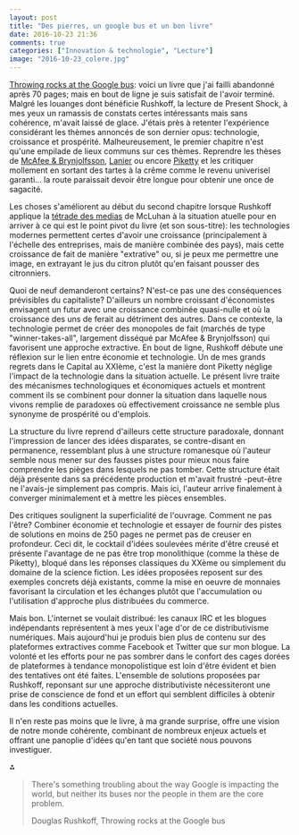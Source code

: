 ```yaml
---
layout: post
title: "Des pierres, un google bus et un bon livre"
date: 2016-10-23 21:36
comments: true
categories: ["Innovation & technologie", "Lecture"]
image: "2016-10-23_colere.jpg" 
---
```


[Throwing rocks at the Google bus](http://www.rushkoff.com/books/throwing-rocks-at-the-google-bus/): voici un livre que j'ai failli abandonné après 70 pages; mais en bout de ligne je suis satisfait de l'avoir terminé. Malgré les louanges dont bénéficie Rushkoff, la lecture de Present Shock, à mes yeux un ramassis de constats certes intéressants mais sans cohérence, m'avait laissé de glace. J'étais près à retenter l'expérience considérant les thèmes annoncés de son dernier opus: technologie, croissance et prospérité. Malheureusement, le premier chapitre n'est qu'une empilade de lieux communs sur ces thèmes. Reprendre les thèses de [McAfee &  Brynjolfsson](http://raceagainstthemachine.com/), [Lanier](https://en.wikipedia.org/wiki/Who_Owns_the_Future%3F) ou encore [Piketty](https://fr.wikipedia.org/wiki/Le_Capital_au_XXIe_si%C3%A8cle) et les critiquer mollement en sortant des tartes à la crême comme le revenu univerisel garanti... la route paraissait devoir être longue pour obtenir une once de sagacité.

Les choses s'améliorent au début du second chapitre lorsque Rushkoff applique la [tétrade des medias](https://en.wikipedia.org/wiki/Tetrad_of_media_effects) de McLuhan à la situation atuelle pour en arriver à ce qui est le point pivot du livre (et son sous-titre): les technologies modernes permettent certes d'avoir une croissance (principalement à l'échelle des entreprises, mais de manière combinée des pays), mais cette croissance de fait de manière "extrative" ou, si je peux me permettre une image, en extrayant le jus du citron plutôt qu'en faisant pousser des citronniers.

Quoi de neuf demanderont certains? N'est-ce pas une des conséquences prévisibles du capitaliste? D'ailleurs un nombre croissant d'économistes envisagent un futur avec une croissance combinée quasi-nulle et où la croissance des uns de ferait au détriment des autres. Dans ce contexte, la technologie permet de créer des monopoles de fait (marchés de type "winner-takes-all", largement disséqué par McAfee & Brynjolfsson) qui favorisent une approche extractive. En bout de ligne, Rushkoff débute une réflexion sur le lien entre économie et technologie. Un de mes grands regrets dans le Capital au XXIème, c'est la manière dont Piketty néglige l'impact de la technologie dans la situation actuelle. Le présent livre traite des mécanismes technologiques et économiques actuels et montrent comment ils se combinent pour donner la situation dans laquelle nous vivons remplie de paradoxes où effectivement croissance ne semble plus synonyme de prospérité ou d'emplois. 

La structure du livre reprend d'ailleurs cette structure paradoxale, donnant l'impression de lancer des idées disparates, se contre-disant en permanence, ressemblant plus à une structure romanesque où l'auteur semble nous mener sur des fausses pistes pour mieux nous faire comprendre les pièges dans lesquels ne pas tomber. Cette structure était déjà présente dans sa précédente production et m'avait frustré -peut-être ne l'avais-je simplement pas compris. Mais ici, l'auteur arrive finalement à converger minimalement et à mettre les pièces ensembles.

Des critiques soulignent la superficialité de l'ouvrage. Comment ne pas l'être? Combiner économie et technologie et essayer de fournir des pistes de solutions en moins de 250 pages ne permet pas de creuser en profondeur. Ceci dit, le cocktail d'idées soulevées mérite d'être creusé et présente l'avantage de ne pas être trop monolithique (comme la thèse de Piketty), bloqué dans les réponses classiques du XXème ou simplement du domaine de la science fiction. Les idées proposées reposent sur des exemples concrets déjà existants, comme la mise en oeuvre de monnaies favorisant la circulation et les échanges plutôt que l'accumulation ou l'utilisation d'approche plus distribuées du commerce.

Mais bon. L'internet se voulait distribué: les canaux IRC et les blogues indépendants représentent à mes yeux l'age d'or de ce distributivisme numériques. Mais aujourd'hui je produis bien plus de contenu sur des plateformes extractives comme Facebook et Twitter que sur mon blogue. La volonté et les efforts pour ne pas sombrer dans le confort des cages dorées de plateformes à tendance monopolistique est loin d'être évident et bien des tentatives ont été faites. L'ensemble de solutions proposées par Rushkoff, reponsant sur une approche distributiviste nécessiteront une prise de conscience de fond et un effort qui semblent difficiles à obtenir dans les conditions actuelles. 

Il n'en reste pas moins que le livre, à ma grande surprise, offre une vision de notre monde cohérente, combinant de nombreux enjeux actuels et offrant une panoplie d'idées qu'en tant que société nous pouvons investiguer.

⁂

> There's something troubling about the way Google is impacting the world, but neither its buses nor the people in them are the core problem. 
> <div class="attrib">Douglas Rushkoff, Throwing rocks at the Google bus</div>